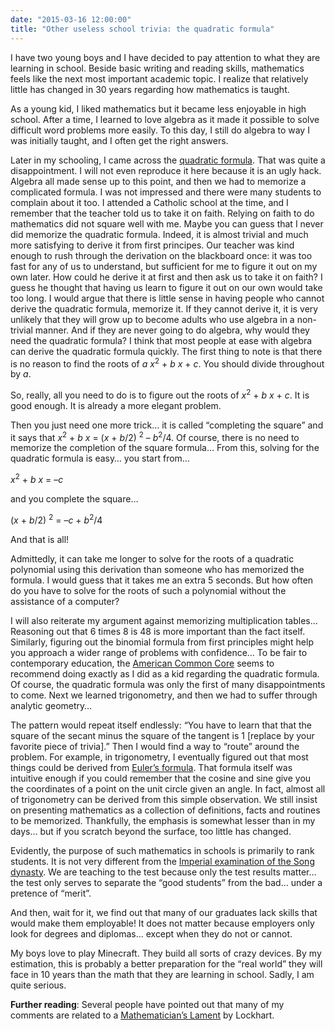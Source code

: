 ```yaml
---
date: "2015-03-16 12:00:00"
title: "Other useless school trivia: the quadratic formula"
---
```




I have two young boys and I have decided to pay attention to what they are learning in school. Beside basic writing and reading skills, mathematics feels like the next most important academic topic. I realize that relatively little has changed in 30 years regarding how mathematics is taught.

As a young kid, I liked mathematics but it became less enjoyable in high school. After a time, I learned to love algebra as it made it possible to solve difficult word problems more easily. To this day, I still do algebra to way I was initially taught, and I often get the right answers.

Later in my schooling, I came across the [quadratic formula](https://en.wikipedia.org/wiki/Quadratic_formula). That was quite a disappointment. I will not even reproduce it here because it is an ugly hack. Algebra all made sense up to this point, and then we had to memorize a complicated formula. I was not impressed and there were many students to complain about it too. I attended a Catholic school at the time, and I remember that the teacher told us to take it on faith.
Relying on faith to do mathematics did not square well with me. Maybe you can guess that I never did memorize the quadratic formula. Indeed, it is almost trivial and much more satisfying to derive it from first principes. Our teacher was kind enough to rush through the derivation on the blackboard once: it was too fast for any of us to understand, but sufficient for me to figure it out on my own later. How could he derive it at first and then ask us to take it on faith? I guess he thought that having us learn to figure it out on our own would take too long.
I would argue that there is little sense in having people who cannot derive the quadratic formula, memorize it. If they cannot derive it, it is very unlikely that they will grow up to become adults who use algebra in a non-trivial manner. And if they are never going to do algebra, why would they need the quadratic formula?
I think that most people at ease with algebra can derive the quadratic formula quickly. The first thing to note is that there is no reason to find the roots of _a_ <em>x</em><sup>2</sup> + _b_ <em>x</em> + <em>c</em>. You should divide throughout by <em>a</em>.

So, really, all you need to do is to figure out the roots of <em>x</em><sup>2</sup> + _b_ <em>x</em> + <em>c</em>. It is good enough. It is already a more elegant problem.

Then you just need one more trick&hellip; it is called &ldquo;completing the square&rdquo; and it says that <em>x</em><sup>2</sup> + _b_ <em>x</em> = (<em>x</em> + <em>b</em>/2) <sup>2</sup> &#8211; <em>b</em><sup>2</sup>/4. Of course, there is no need to memorize the completion of the square formula&hellip;
From this, solving for the quadratic formula is easy&hellip; you start from&hellip;

<em>x</em><sup>2</sup> + _b_ <em>x</em> = &#8211;<em>c</em>

and you complete the square&hellip;

(<em>x</em> + <em>b</em>/2) <sup>2</sup> = &#8211;<em>c</em> + <em>b</em><sup>2</sup>/4

And that is all!

Admittedly, it can take me longer to solve for the roots of a quadratic polynomial using this derivation than someone who has memorized the formula. I would guess that it takes me an extra 5 seconds. But how often do you have to solve for the roots of such a polynomial without the assistance of a computer?

I will also reiterate my argument against memorizing multiplication tables&hellip; Reasoning out that 6 times 8 is 48 is more important than the fact itself. Similarly, figuring out the binomial formula from first principles might help you approach a wider range of problems with confidence&hellip;
To be fair to contemporary education, the [American Common Core](http://www.corestandards.org/Math/Content/HSA/REI/) seems to recommend doing exactly as I did as a kid regarding the quadratic formula.
Of course, the quadratic formula was only the first of many disappointments to come. Next we learned trigonometry, and then we had to suffer through analytic geometry&hellip;

The pattern would repeat itself endlessly: &ldquo;You have to learn that that the square of the secant minus the square of the tangent is 1 [replace by your favorite piece of trivia].&rdquo; Then I would find a way to &ldquo;route&rdquo; around the problem. For example, in trigonometry, I eventually figured out that most things could be derived from [Euler&rsquo;s formula](https://en.wikipedia.org/wiki/Euler%27s_formula). That formula itself was intuitive enough if you could remember that the cosine and sine give you the coordinates of a point on the unit circle given an angle. In fact, almost all of trigonometry can be derived from this simple observation.
We still insist on presenting mathematics as a collection of definitions, facts and routines to be memorized. Thankfully, the emphasis is somewhat lesser than in my days&hellip; but if you scratch beyond the surface, too little has changed.

Evidently, the purpose of such mathematics in schools is primarily to rank students. It is not very different from the [Imperial examination of the Song dynasty](https://en.wikipedia.org/wiki/Imperial_examination). We are teaching to the test because only the test results matter&hellip; the test only serves to separate the &ldquo;good students&rdquo; from the bad&hellip; under a pretence of &ldquo;merit&rdquo;.

And then, wait for it, we find out that many of our graduates lack skills that would make them employable! It does not matter because employers only look for degrees and diplomas&hellip; except when they do not or cannot.

My boys love to play Minecraft. They build all sorts of crazy devices. By my estimation, this is probably a better preparation for the &ldquo;real world&rdquo; they will face in 10 years than the math that they are learning in school. Sadly, I am quite serious.

__Further reading__: Several people have pointed out that many of my comments are related to a [Mathematician&rsquo;s Lament](https://www.amazon.com/Mathematicians-Lament-School-Fascinating-Imaginative/dp/1934137170/) by Lockhart.

